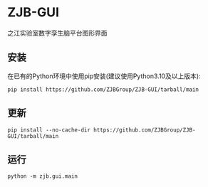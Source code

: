 # ZJB-GUI
之江实验室数字孪生脑平台图形界面

## 安装

在已有的Python环境中使用pip安装(建议使用Python3.10及以上版本):

```
pip install https://github.com/ZJBGroup/ZJB-GUI/tarball/main
```

## 更新

```
pip install --no-cache-dir https://github.com/ZJBGroup/ZJB-GUI/tarball/main
```

## 运行

```
python -m zjb.gui.main
```